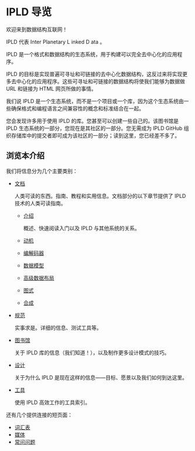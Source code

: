 # IPLD 导览
欢迎来到数据结构互联网！

IPLD 代表 Inter Planetary L inked D ata 。

IPLD 是一个格式和数据结构的生态系统，用于构建可以完全去中心化的应用程序。

IPLD 的目标是实现普遍可寻址和可链接的去中心化数据结构，这反过来将实现更多去中心化的应用程序。这些可寻址和可链接的数据结构将使我们能够为数据做 URL 和链接为 HTML 网页所做的事情。

我们说 IPLD 是一个生态系统，而不是一个项目或一个库，因为这个生态系统由一些确保格式和编程语言之间兼容性的概念和标准结合在一起。

您会发现许多用于使用 IPLD 的库。您甚至可以创建一些自己的。该图书馆是 IPLD 生态系统的一部分，您现在是其社区的一部分。您无需成为 IPLD GitHub 组织存储库中的提交者即可成为该社区的一部分；读到这里，您已经差不多了。

## 浏览本介绍
我们将信息分为几个主要类别：

- [文档](https://ipld.io/docs/)

	人类可读的东西。指南、教程和实用信息。文档部分的以下章节提供了 IPLD 技术的人类可读指南。

	- [介绍](https://ipld.io/docs/intro/)

		概述、快速阅读入门以及 IPLD 与其他系统的关系。
	- [动机](https://ipld.io/docs/motivation/)		
	- [编解码器](https://ipld.io/docs/codecs/)		
	- [数据模型](https://ipld.io/docs/data-model/)	
	- [高级数据布局](https://ipld.io/docs/advanced-data-layouts/)
	- [图式](https://ipld.io/docs/schemas/)		
	- [合成](https://ipld.io/docs/synthesis/)		
- [规范](https://ipld.io/specs/)

	实事求是。详细的信息、测试工具等。
- [图书馆](https://ipld.io/libraries/)

	关于 IPLD 库的信息（我们知道！），以及制作更多设计模式的技巧。
- [设计](https://ipld.io/design/)

	关于为什么 IPLD 是现在这样的信息——目标、愿景以及我们如何到达这里。
- [工具](https://ipld.io/tools/)	

	使用 IPLD 高效工作的工具索引。

还有几个提供连接的短页面：

- [词汇表](https://ipld.io/glossary/)
- [媒体](https://ipld.io/media/)
- [常问问题](https://ipld.io/FAQ/)


